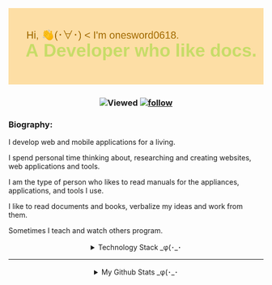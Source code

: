[![Header](./docs/assets/header.png)](https://github.com/onesword0618)

<h3 align="center">

![Viewed](https://komarev.com/ghpvc/?username=onesword0618&color=E7BB5E)
[![follow](https://img.shields.io/github/followers/onesword0618?label=Follow)](https://github.com/onesword0618)

</h3>

### Biography:

I develop web and mobile applications for a living.

I spend personal time thinking about, researching and creating websites, web applications and tools.

I am the type of person who likes to read manuals for the appliances, applications, and tools I use.

I like to read documents and books, verbalize my ideas and work from them.

Sometimes I teach and watch others program.

<details>
   <summary align="center">Technology Stack _φ(･_･ </summary>

### Programming Languages

<a href="https://developer.mozilla.org/en-US/docs/Web/JavaScript" target="_blank" rel="noreferrer noopener">
   <img src="https://raw.githubusercontent.com/devicons/devicon/master/icons/javascript/javascript-original.svg" alt="javascript" width="40" height="40"/>
</a>
<a href="https://www.typescriptlang.org/" target="_blank" rel="noreferrer noopener">
   <img src="https://raw.githubusercontent.com/devicons/devicon/master/icons/typescript/typescript-original.svg" alt="typescript" width="40" height="40"/>
</a>
<a href="https://www.java.com" target="_blank" rel="noreferrer noopener">
   <img src="https://raw.githubusercontent.com/devicons/devicon/master/icons/java/java-original.svg" alt="java" width="40" height="40"/>
</a>
<a href="https://www.w3schools.com/cs/" target="_blank" rel="noreferrer noopener">
   <img src="https://raw.githubusercontent.com/devicons/devicon/master/icons/csharp/csharp-original.svg" alt="csharp" width="40" height="40"/>
</a>
<a href="https://www.php.net" target="_blank" rel="noreferrer noopener">
  <img src="https://raw.githubusercontent.com/devicons/devicon/master/icons/php/php-original.svg" alt="php" width="40" height="40"/>
</a>
<a href="https://golang.org" target="_blank" rel="noreferrer noopener">
   <img src="https://raw.githubusercontent.com/devicons/devicon/master/icons/go/go-original.svg" alt="go" width="40" height="40"/>
</a>

### Frontend Development

<a href="https://www.w3.org/html/" target="_blank" rel="noreferrer noopener">
   <img src="https://raw.githubusercontent.com/devicons/devicon/master/icons/html5/html5-original-wordmark.svg" alt="html5" width="40" height="40"/>
</a>
<a href="https://www.w3schools.com/css/" target="_blank" rel="noreferrer noopener">
   <img src="https://raw.githubusercontent.com/devicons/devicon/master/icons/css3/css3-original-wordmark.svg" alt="css3" width="40" height="40"/>
</a>
<a href="https://reactjs.org/" target="_blank" rel="noreferrer noopener">
   <img src="https://raw.githubusercontent.com/devicons/devicon/master/icons/react/react-original-wordmark.svg" alt="react" width="40" height="40"/>
</a>
<a href="https://getbootstrap.com" target="_blank" rel="noreferrer noopener">
   <img src="https://raw.githubusercontent.com/devicons/devicon/master/icons/bootstrap/bootstrap-plain-wordmark.svg" alt="bootstrap" width="40" height="40"/>
</a>
<a href="https://redux.js.org" target="_blank" rel="noreferrer noopener">
   <img src="https://raw.githubusercontent.com/devicons/devicon/master/icons/redux/redux-original.svg" alt="redux" width="40" height="40"/>
</a>
<a href="https://babeljs.io/" target="_blank" rel="noreferrer noopener">
   <img src="https://www.vectorlogo.zone/logos/babeljs/babeljs-icon.svg" alt="babel" width="40" height="40"/>
</a>
<a href="https://gulpjs.com" target="_blank" rel="noreferrer noopener">
   <img src="https://raw.githubusercontent.com/devicons/devicon/master/icons/gulp/gulp-plain.svg" alt="gulp" width="40" height="40"/>
</a>
<a href="https://sass-lang.com" target="_blank" rel="noreferrer noopener">
   <img src="https://raw.githubusercontent.com/devicons/devicon/master/icons/sass/sass-original.svg" alt="sass" width="40" height="40"/>
</a>
<a href="https://webpack.js.org" target="_blank" rel="noreferrer noopener">
   <img src="https://raw.githubusercontent.com/devicons/devicon/d00d0969292a6569d45b06d3f350f463a0107b0d/icons/webpack/webpack-original-wordmark.svg" alt="webpack" width="40" height="40"/>
</a>

### Backend Development

<a href="https://nodejs.org" target="_blank" rel="noreferrer noopener">
   <img src="https://raw.githubusercontent.com/devicons/devicon/master/icons/nodejs/nodejs-original-wordmark.svg" alt="nodejs" width="40" height="40"/>
</a>
<a href="https://spring.io/" target="_blank" rel="noreferrer noopener">
   <img src="https://www.vectorlogo.zone/logos/springio/springio-icon.svg" alt="spring" width="40" height="40"/>
</a>
<a href="https://expressjs.com" target="_blank" rel="noreferrer noopener">
   <img src="https://raw.githubusercontent.com/devicons/devicon/master/icons/express/express-original-wordmark.svg" alt="express" width="40" height="40"/>
</a>
<a href="https://graphql.org" target="_blank" rel="noreferrer noopener">
   <img src="https://www.vectorlogo.zone/logos/graphql/graphql-icon.svg" alt="graphql" width="40" height="40"/>
</a>
<a href="https://lucene.apache.org/solr/" target="_blank" rel="noreferrer noopener">
   <img src="https://www.vectorlogo.zone/logos/apache_solr/apache_solr-icon.svg" alt="solr" width="40" height="40"/>
</a>
<a href="https://www.nginx.com" target="_blank" rel="noreferrer noopener">
   <img src="https://raw.githubusercontent.com/devicons/devicon/master/icons/nginx/nginx-original.svg" alt="nginx" width="40" height="40"/>
</a>

### Mobile App Development

<a href="https://reactnative.dev/" target="_blank" rel="noreferrer noopener">
   <img src="https://reactnative.dev/img/header_logo.svg" alt="reactnative" width="40" height="40"/>
</a>

### Database

<a href="https://www.mongodb.com/" target="_blank" rel="noreferrer noopener">
   <img src="https://raw.githubusercontent.com/devicons/devicon/master/icons/mongodb/mongodb-original-wordmark.svg" alt="mongodb" width="40" height="40"/>
</a>
<a href="https://www.microsoft.com/en-us/sql-server" target="_blank" rel="noreferrer noopener">
   <img src="https://www.svgrepo.com/show/303229/microsoft-sql-server-logo.svg" alt="mssql" width="40" height="40"/>
</a>
<a href="https://www.mysql.com/" target="_blank" rel="noreferrer noopener">
   <img src="https://raw.githubusercontent.com/devicons/devicon/master/icons/mysql/mysql-original-wordmark.svg" alt="mysql" width="40" height="40"/>
</a>
<a href="https://www.oracle.com/" target="_blank" rel="noreferrer noopener">
   <img src="https://raw.githubusercontent.com/devicons/devicon/master/icons/oracle/oracle-original.svg" alt="oracle" width="40" height="40"/>
</a>
<a href="https://www.sqlite.org/" target="_blank" rel="noreferrer noopener">
   <img src="https://www.vectorlogo.zone/logos/sqlite/sqlite-icon.svg" alt="sqlite" width="40" height="40"/>
</a>
<a href="https://mariadb.org/" target="_blank" rel="noreferrer noopener">
   <img src="https://www.vectorlogo.zone/logos/mariadb/mariadb-icon.svg" alt="mariadb" width="40" height="40"/>
</a>
<a href="https://redis.io" target="_blank" rel="noreferrer noopener">
   <img src="https://raw.githubusercontent.com/devicons/devicon/master/icons/redis/redis-original-wordmark.svg" alt="redis" width="40" height="40"/>
</a>

### Devops

<a href="https://aws.amazon.com" target="_blank" rel="noreferrer noopener">
 <img src="https://raw.githubusercontent.com/devicons/devicon/master/icons/amazonwebservices/amazonwebservices-original-wordmark.svg" alt="aws" width="40" height="40"/>
</a>
<a href="https://www.docker.com/" target="_blank" rel="noreferrer noopener">
   <img src="https://raw.githubusercontent.com/devicons/devicon/master/icons/docker/docker-original-wordmark.svg" alt="docker" width="40" height="40"/>
</a>
<a href="https://www.jenkins.io" target="_blank" rel="noreferrer noopener">
   <img src="https://www.vectorlogo.zone/logos/jenkins/jenkins-icon.svg" alt="jenkins" width="40" height="40"/>
</a>
<a href="https://www.gnu.org/software/bash/" target="_blank" rel="noreferrer noopener">
   <img src="https://www.vectorlogo.zone/logos/gnu_bash/gnu_bash-icon.svg" alt="bash" width="40" height="40"/>
</a>
<a href="https://circleci.com" target="_blank" rel="noreferrer noopener">
   <img src="https://www.vectorlogo.zone/logos/circleci/circleci-icon.svg" alt="circleci" width="40" height="40"/>
</a>
<a href="https://azure.microsoft.com/en-in/" target="_blank" rel="noreferrer noopener">
   <img src="https://www.vectorlogo.zone/logos/microsoft_azure/microsoft_azure-icon.svg" alt="azure" width="40" height="40"/>
</a>
<a href="https://www.vagrantup.com/" target="_blank" rel="noreferrer noopener">
   <img src="https://www.vectorlogo.zone/logos/vagrantup/vagrantup-icon.svg" alt="vagrant" width="40" height="40"/>
</a>

### Backend as a Service(BaaS)

<a href="https://firebase.google.com/" target="_blank" rel="noreferrer noopener">
   <img src="https://www.vectorlogo.zone/logos/firebase/firebase-icon.svg" alt="firebase" width="40" height="40"/>
</a>
<a href="https://heroku.com" target="_blank" rel="noreferrer noopener">
   <img src="https://www.vectorlogo.zone/logos/heroku/heroku-icon.svg" alt="heroku" width="40" height="40"/>
</a>

### Framework

<a href="https://dotnet.microsoft.com/" target="_blank" rel="noreferrer noopener">
   <img src="https://raw.githubusercontent.com/devicons/devicon/master/icons/dot-net/dot-net-original-wordmark.svg" alt="dotnet" width="40" height="40"/>
</a>
<a href="https://www.electronjs.org" target="_blank" rel="noreferrer noopener">
   <img src="https://raw.githubusercontent.com/devicons/devicon/master/icons/electron/electron-original.svg" alt="electron" width="40" height="40"/>
</a>

### Testing

<a href="https://github.com/puppeteer/puppeteer" target="_blank" rel="noreferrer noopener">
   <img src="https://www.vectorlogo.zone/logos/pptrdev/pptrdev-official.svg" alt="puppeteer" width="40" height="40"/>
</a>
<a href="https://jestjs.io" target="_blank" rel="noreferrer noopener">
   <img src="https://www.vectorlogo.zone/logos/jestjsio/jestjsio-icon.svg" alt="jest" width="40" height="40"/>
</a>
<a href="https://www.selenium.dev" target="_blank" rel="noreferrer noopener">
   <img src="https://raw.githubusercontent.com/detain/svg-logos/780f25886640cef088af994181646db2f6b1a3f8/svg/selenium-logo.svg" alt="selenium" width="40" height="40"/>
</a>

### Software

<a href="https://www.figma.com/" target="_blank" rel="noreferrer noopener">
   <img src="https://www.vectorlogo.zone/logos/figma/figma-icon.svg" alt="figma" width="40" height="40"/>
</a>
<a href="https://postman.com" target="_blank" rel="noreferrer noopener">
   <img src="https://www.vectorlogo.zone/logos/getpostman/getpostman-icon.svg" alt="postman" width="40" height="40"/>
</a>

### Static Site Generators

<a href="https://www.gatsbyjs.com/" target="_blank" rel="noreferrer noopener">
   <img src="https://www.vectorlogo.zone/logos/gatsbyjs/gatsbyjs-icon.svg" alt="gatsby" width="40" height="40"/>
</a>

### Other

<a href="https://git-scm.com/" target="_blank" rel="noreferrer noopener">
   <img src="https://www.vectorlogo.zone/logos/git-scm/git-scm-icon.svg" alt="git" width="40" height="40"/>
</a>
<a href="https://www.linux.org/" target="_blank" rel="noreferrer noopener">
   <img src="https://raw.githubusercontent.com/devicons/devicon/master/icons/linux/linux-original.svg" alt="linux" width="40" height="40"/>
</a>

</details>

---

<details>
   <summary align="center">My Github Stats _φ(･_･ </summary>
      <div align="center">
         <img src="https://github-readme-stats.vercel.app/api?username=onesword0618&show_icons=true&count_private=true&line_height=40&bg_color=E7BB5E" style="opacity: 0.5; position: absolute; z-index: 1;">
         <img src="./docs/assets/backgroundImage-stats.jpg" alt="backgroundImage-stats" width="495" height="285">
         <img src="https://github-readme-stats.vercel.app/api/top-langs/?username=onesword0618&bg_color=E7BB5E">
      </div>
      <div align="center">
         <img src="https://github-readme-streak-stats.herokuapp.com?user=onesword0618&date_format=%5BY.%5Dn.j&background=E7BB5E&ring=C7DC68&fire=DD2727&stroke=BCE2E8&currStreakNum=BCE2E8&sideNums=BCE2E8&sideLabels=A26900&currStreakLabel=A26900&dates=BCE2E8" alt="streak-stats">
      </div>
</details>
